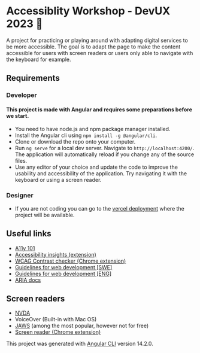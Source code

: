# Accessiblity Workshop - DevUX 2023 🎈

A project for practicing or playing around with adapting digital services to be more accessible. The goal is to adapt the page to make the content accessible for users with screen readers or users only able to navigate with the keyboard for example.

## Requirements

### Developer

#### This project is made with Angular and requires some preparations before we start. 

* You need to have node.js and npm package manager installed.
* Install the Angular cli using `npm install -g @angular/cli`.
* Clone or download the repo onto your computer. 
* Run `ng serve` for a local dev server. Navigate to `http://localhost:4200/`. The application will automatically reload if you change any of the source files.
* Use any editor of your choice and update the code to improve the usability and accessibility of the application. Try navigating it with the keyboard or using a screen reader.

### Designer

* If you are not coding you can go to the [vercel deployment](https://a11y-stellitzab.vercel.app/) where the project will be available. 

## Useful links

* [A11y 101](https://a11y-101.com/)
* [Accessibility insights (extension)](https://accessibilityinsights.io/docs/web/overview/)
* [WCAG Contrast checker (Chrome extension)](https://chrome.google.com/webstore/detail/wcag-color-contrast-check/plnahcmalebffmaghcpcmpaciebdhgdf)
* [Guidelines for web development [SWE]](https://webbriktlinjer.se/wcag/)
* [Guidelines for web development [ENG]](https://www.w3.org/TR/WCAG21/)
* [ARIA docs](https://developer.mozilla.org/en-US/docs/Web/Accessibility/ARIA)


## Screen readers 
* [NVDA](https://www.nvaccess.org/download/)
* VoiceOver (Built-in with Mac OS)
* [JAWS](https://www.freedomscientific.com/products/software/jaws/) (among the most popular, however not for free)
* [Screen reader (Chrome extension)](https://chrome.google.com/webstore/detail/screen-reader/kgejglhpjiefppelpmljglcjbhoiplfn)



This project was generated with [Angular CLI](https://github.com/angular/angular-cli) version 14.2.0.

